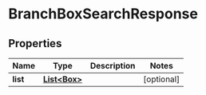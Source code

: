 # BranchBoxSearchResponse

## Properties
Name | Type | Description | Notes
------------ | ------------- | ------------- | -------------
**list** | [**List&lt;Box&gt;**](Box.md) |  |  [optional]
